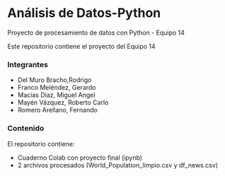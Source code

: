 # Análisis de Datos-Python 
Proyecto de procesamiento de datos con Python - Equipo 14

Este repositorio contiene el proyecto del Equipo 14
### Integrantes
- Del Muro Bracho,Rodrigo
- Franco Meléndez, Gerardo
- Macías Díaz, Miguel Angel
- Mayén Vázquez, Roberto Carlo
- Romero Arellano, Fernando

### Contenido
El repositorio contiene:
- Cuaderno Colab con proyecto final (ipynb)
- 2 archivos procesados (World_Population_limpio.csv y df_news.csv)
